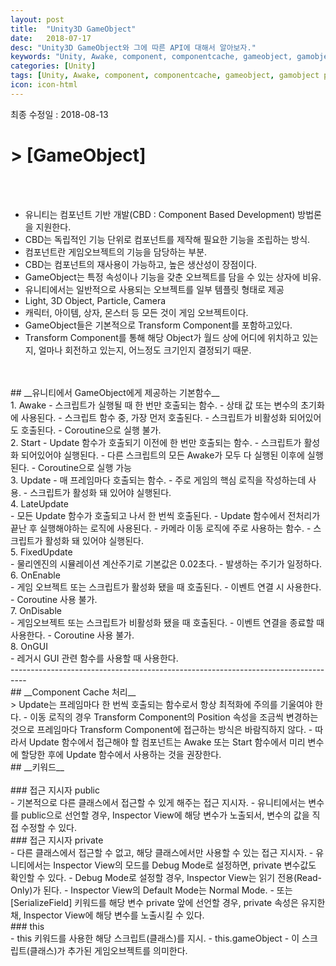 ```yaml
---
layout: post
title:  "Unity3D GameObject"
date:   2018-07-17
desc: "Unity3D GameObject와 그에 따른 API에 대해서 알아보자."
keywords: "Unity, Awake, component, componentcache, gameobject, gamobject private, public, keyword, 기본함수"
categories: [Unity]
tags: [Unity, Awake, component, componentcache, gameobject, gamobject private, public, keyword, 기본함수]
icon: icon-html
---
```


최종 수정일 : 2018-08-13
<br />
# > **[GameObject]**
<br /><br />
 - 유니티는 컴포넌트 기반 개발(CBD : Component Based Development) 방법론을 지원한다.
 - CBD는 독립적인 기능 단위로 컴포넌트를 제작해 필요한 기능을 조립하는 방식.
 - 컴포넌트란 게임오브젝트의 기능을 담당하는 부분.
 - CBD는 컴포넌트의 재사용이 가능하고, 높은 생산성이 장점이다.
 - GameObject는 특정 속성이나 기능을 갖춘 오브젝트를 담을 수 있는 상자에 비유.
 - 유니티에서는 일반적으로 사용되는 오브젝트를 일부 템플릿 형태로 제공
 - Light, 3D Object, Particle, Camera
 - 캐릭터, 아이템, 상자, 몬스터 등 모든 것이 게임 오브젝트이다.
 - GameObject들은 기본적으로 Transform Component를 포함하고있다.
 - Transform Component를 통해 해당 Object가 월드 상에 어디에 위치하고 있는지, 얼마나 회전하고 있는지, 어느정도 크기인지 결정되기 때문.
<br />
<br />
## __유니티에서 GameObject에게 제공하는 기본함수__
<br />
 1. Awake
 - 스크립트가 실행될 때 한 번만 호출되는 함수.
 - 상태 값 또는 변수의 초기화에 사용된다.
 - 스크립트 함수 중, 가장 먼저 호출된다.
 - 스크립트가 비활성화 되어있어도 호출된다.
 - Coroutine으로 실행 불가.
<br />
2. Start
- Update 함수가 호출되기 이전에 한 번만 호출되는 함수.
- 스크립트가 활성화 되어있어야 실행된다.
- 다른 스크립트의 모든 Awake가 모두 다 실행된 이후에 실행된다.
- Coroutine으로 실행 가능
<br />
3. Update
- 매 프레임마다 호출되는 함수.
- 주로 게임의 핵심 로직을 작성하는데 사용.
- 스크립트가 활성화 돼 있어야 실행된다.
<br />
4. LateUpdate
<br />
- 모든 Update 함수가 호출되고 나서 한 번씩 호출된다.
- Update 함수에서 전처리가 끝난 후 실행해야하는 로직에 사용된다.
- 카메라 이동 로직에 주로 사용하는 함수.
- 스크립트가 활성화 돼 있어야 실행된다.
<br />
5. FixedUpdate
<br />
- 물리엔진의 시뮬레이션 계산주기로 기본값은 0.02초다.
- 발생하는 주기가 일정하다.
<br />
6. OnEnable
<br />
- 게임 오브젝트 또는 스크립트가 활성화 됐을 때 호출된다.
- 이벤트 연결 시 사용한다.
- Coroutine 사용 불가.
<br />
7. OnDisable
<br />
- 게임오브젝트 또는 스크립트가 비활성화 됐을 때 호출된다.
- 이벤트 연결을 종료할 때 사용한다.
- Coroutine 사용 불가.
<br />
8. OnGUI
<br />
- 레거시 GUI 관련 함수를 사용할 때 사용한다.
<br />
----------------------------------------------------------------------------------
<br />
## __Component Cache 처리__
<br />
> Update는 프레임마다 한 번씩 호출되는 함수로서 항상 최적화에 주의를 기울여야 한다.
 - 이동 로직의 경우 Transform Component의 Position 속성을 조금씩 변경하는 것으로 프레임마다 Transform Component에 접근하는 방식은 바람직하지 않다.
 - 따라서 Update 함수에서 접근해야 할 컴포넌트는 Awake 또는 Start 함수에서 미리 변수에 할당한 후에 Update 함수에서 사용하는 것을 권장한다.
<br />
## __키워드__
<br />
<br />
### 접근 지시자 public
<br />
 - 기본적으로 다른 클래스에서 접근할 수 있게 해주는 접근 지시자.
 - 유니티에서는 변수를 public으로 선언할 경우, Inspector View에 해당 변수가 노출되서, 변수의 값을 직접 수정할 수 있다.
<br />
### 접근 지시자 private
<br />
- 다른 클래스에서 접근할 수 없고, 해당 클래스에서만 사용할 수 있는 접근 지시자.
- 유니티에서는 Inspector View의 모드를 Debug Mode로 설정하면, private 변수값도 확인할 수 있다.
- Debug Mode로 설정할 경우, Inspector View는 읽기 전용(Read-Only)가 된다.
- Inspector View의 Default Mode는 Normal Mode.
- 또는 [SerializeField] 키워드를 해당 변수 private 앞에 선언할 경우, private 속성은 유지한 채, Inspector View에 해당 변수를 노출시킬 수 있다.
<br />
### this
<br />
- this 키워드를 사용한 해당 스크립트(클래스)를 지시.
- this.gameObject
- 이 스크립트(클래스)가 추가된 게임오브젝트를 의미한다.